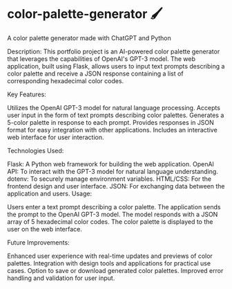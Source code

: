# color-palette-generator 🖌️
A color palette generator made with ChatGPT and Python 

Description:
This portfolio project is an AI-powered color palette generator that leverages the capabilities of OpenAI's GPT-3 model. 
The web application, built using Flask, allows users to input text prompts 
describing a color palette and receive a JSON response containing a list of corresponding hexadecimal color codes.

Key Features:

Utilizes the OpenAI GPT-3 model for natural language processing.
Accepts user input in the form of text prompts describing color palettes.
Generates a 5-color palette in response to each prompt.
Provides responses in JSON format for easy integration with other applications.
Includes an interactive web interface for user interaction.

Technologies Used:

Flask: A Python web framework for building the web application.
OpenAI API: To interact with the GPT-3 model for natural language understanding.
dotenv: To securely manage environment variables.
HTML/CSS: For the frontend design and user interface. 
JSON: For exchanging data between the application and users.
Usage:

Users enter a text prompt describing a color palette.
The application sends the prompt to the OpenAI GPT-3 model.
The model responds with a JSON array of 5 hexadecimal color codes.
The color palette is displayed to the user on the web interface.


Future Improvements:

Enhanced user experience with real-time updates and previews of color palettes.
Integration with design tools and applications for practical use cases.
Option to save or download generated color palettes.
Improved error handling and validation for user input.
